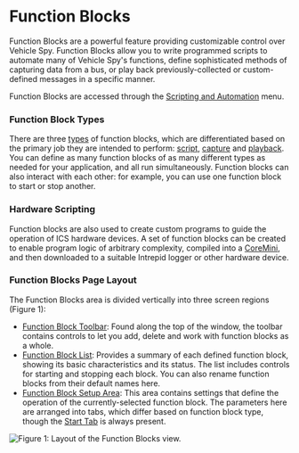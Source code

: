 # Function Blocks

Function Blocks are a powerful feature providing customizable control over Vehicle Spy. Function Blocks allow you to write programmed scripts to automate many of Vehicle Spy's functions, define sophisticated methods of capturing data from a bus, or play back previously-collected or custom-defined messages in a specific manner.

Function Blocks are accessed through the [Scripting and Automation](../) menu.

### Function Block Types

There are three [types](function-blocks-types/) of function blocks, which are differentiated based on the primary job they are intended to perform: [script](function-blocks-types/script-type-function-block.md), [capture](function-blocks-types/capture-type-function-block/) and [playback](function-blocks-types/tutorial-1-basics-of-vehicle-spy.md). You can define as many function blocks of as many different types as needed for your application, and all run simultaneously. Function blocks can also interact with each other: for example, you can use one function block to start or stop another.

### Hardware Scripting

Function blocks are also used to create custom programs to guide the operation of ICS hardware devices. A set of function blocks can be created to enable program logic of arbitrary complexity, compiled into a [CoreMini](../../main-menu-tools/utilities-coremini-console/), and then downloaded to a suitable Intrepid logger or other hardware device.

### Function Blocks Page Layout

The Function Blocks area is divided vertically into three screen regions (Figure 1):

* [Function Block Toolbar](function-blocks-toolbar.md): Found along the top of the window, the toolbar contains controls to let you add, delete and work with function blocks as a whole.
* [Function Block List](function-block-list.md): Provides a summary of each defined function block, showing its basic characteristics and its status. The list includes controls for starting and stopping each block. You can also rename function blocks from their default names here.
* [Function Block Setup Area](function-blocks-types/): This area contains settings that define the operation of the currently-selected function block. The parameters here are arranged into tabs, which differ based on function block type, though the [Start Tab](function-block-start-tab.md) is always present.

![Figure 1: Layout of the Function Blocks view.](../../../.gitbook/assets/function\_blocks.gif)
